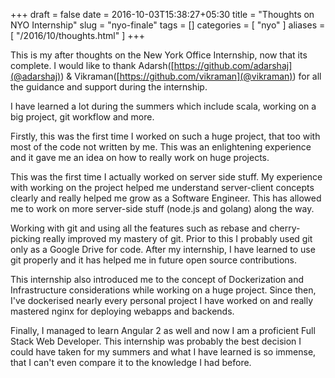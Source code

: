 +++
draft = false
date = 2016-10-03T15:38:27+05:30
title = "Thoughts on NYO Internship"
slug = "nyo-finale"
tags = []
categories = [ "nyo" ]
aliases = [ "/2016/10/thoughts.html" ]
+++

  This is my after thoughts on the New York Office Internship, now that its complete.
I would like to thank Adarsh([https://github.com/adarshaj](@adarshaj)) &
Vikraman([https://github.com/vikraman](@vikraman)) for all the guidance and support
during the internship.

  I have learned a lot during the summers which include scala, working on
a big project, git workflow and more.

  Firstly, this was the first time I worked on such a huge project, that
too with most of the code not written by me. This was an enlightening
experience and it gave me an idea on how to really work on huge projects.

  This was the first time I actually worked on server side stuff. My experience
with working on the project helped me understand server-client concepts clearly
and really helped me grow as a Software Engineer. This has allowed me to work
on more server-side stuff (node.js and golang) along the way.

  Working with git and using all the features such as rebase and cherry-picking
really improved my mastery of git. Prior to this I probably used git only as a
Google Drive for code. After my internship, I have learned to use git properly
and it has helped me in future open source contributions.

  This internship also introduced me to the concept of Dockerization and
Infrastructure considerations while working on a huge project. Since then, I've
dockerised nearly every personal project I have worked on and really mastered
nginx for deploying webapps and backends.

  Finally, I managed to learn Angular 2 as well and now
I am a proficient Full Stack Web Developer. This internship was probably the
best decision I could have taken for my summers and what I have learned is so
immense, that I can't even compare it to the knowledge I had before.
